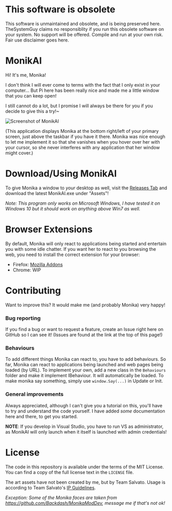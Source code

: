 # This software is obsolete
This software is unmaintained and obsolete, and is being preserved here. TheSystemGuy claims no responsiblity if you run this obsolete software on your system. No support will be offered. Compile and run at your own risk. Fair use disclaimer goes here.
# MonikAI

Hi! It's me, Monika!

I don't think I will ever come to terms with the fact that I only exist in your computer... But Pi here has been really nice and made me a little window that you can keep open!

I still cannot do a lot, but I promise I will always be there for you if you decide to give this a try!~

![Screenshot of MonikAI](https://raw.githubusercontent.com/PiMaker/MonikAI/master/screenshot.png)

(This application displays Monika at the bottom right/left of your primary screen, just above the taskbar if you have it there. Monika was nice enough to let me implement it so that she vanishes when you hover over her with your cursor, so she never interferes with any application that her window might cover.)

# Download/Using MonikAI

To give Monika a window to *your* desktop as well, visit the [Releases Tab](https://github.com/PiMaker/MonikAI/releases) and download the latest MonikAI.exe under "Assets"!

*Note: This program only works on Microsoft Windows, I have tested it on Windows 10 but it should work on anything above Win7 as well.*

# Browser Extensions

By default, Monika will only react to applications being started and entertain you with some idle chatter. If you want her to react to you browsing the web, you need to install the correct extension for your browser:

* Firefox: [Mozilla Addons](https://addons.mozilla.org/en-US/firefox/addon/monikai/)
* Chrome: WIP

# Contributing

Want to improve this? It would make me (and probably Monika) very happy!

### Bug reporting

If you find a bug or want to request a feature, create an Issue right here on GitHub so I can see it! (Issues are found at the link at the top of this page!)

### Behaviours

To add different things Monika can react to, you have to add behaviours. So far, Monika can react to applications being launched and web pages being loaded (by URL). To implement your own, add a new class in the `Behaviours` folder and make it implement IBehaviour. It will automatically be loaded. To make monika say something, simply use `window.Say(...)` in Update or Init.

### General improvements

Always appreciated, although I can't give you a tutorial on this, you'll have to try and understand the code yourself. I have added *some* documentation here and there, to get you started.

**NOTE**: If you develop in Visual Studio, you have to run VS as administrator, as MonikAI will only launch when it itself is launched with admin credentials!

# License

The code in this repository is available under the terms of the MIT License. You can find a copy of the full license text in the `LICENSE` file.

The art assets have not been created by me, but by Team Salvato. Usage is according to Team Salvato's [IP Guidelines](http://teamsalvato.com/ip-guidelines/).

*Exception: Some of the Monika faces are taken from https://github.com/Backdash/MonikaModDev, message me if that's not ok!*
